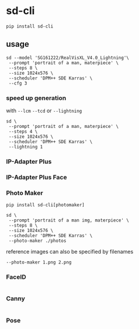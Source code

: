 # sd-cli

```shell
pip install sd-cli
```

## usage

```shell
sd --model 'SG161222/RealVisXL_V4.0_Lightning'\
 --prompt 'portrait of a man, materpiece' \
 --steps 8 \
 --size 1024x576 \
 --scheduler 'DPM++ SDE Karras' \
 --cfg 3
```

### speed up generation

with `--lcm` `--tcd` or `--lightning`

```shell
sd \
 --prompt 'portrait of a man, materpiece' \
 --steps 4 \
 --size 1024x576 \
 --scheduler 'DPM++ SDE Karras' \
 --lightning 1
```

### IP-Adapter Plus

### IP-Adapter Plus Face

### Photo Maker

```shell
pip install sd-cli[photomaker]
```

```shell
sd \
 --prompt 'portrait of a man img, materpiece' \
 --steps 8 \
 --size 1024x576 \
 --scheduler 'DPM++ SDE Karras' \
 --photo-maker ./photos
```

reference images can also be specified by filenames

`--photo-maker 1.png 2.png`

### FaceID

```shell

```

### Canny

```shell

```

### Pose

```shell

```
